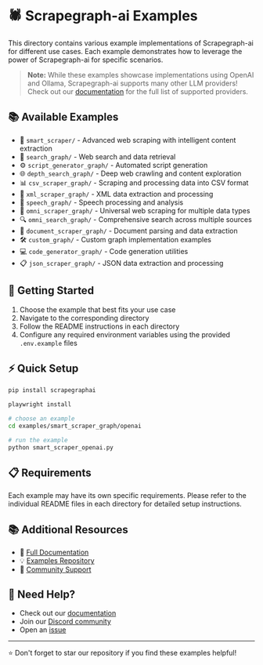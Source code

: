 # 🕷️ Scrapegraph-ai Examples

This directory contains various example implementations of Scrapegraph-ai for different use cases. Each example demonstrates how to leverage the power of Scrapegraph-ai for specific scenarios.

> **Note:** While these examples showcase implementations using OpenAI and Ollama, Scrapegraph-ai supports many other LLM providers! Check out our [documentation](https://docs-oss.scrapegraphai.com/examples) for the full list of supported providers.

## 📚 Available Examples

- 🧠 `smart_scraper/` - Advanced web scraping with intelligent content extraction
- 🔎 `search_graph/` - Web search and data retrieval
- ⚙️ `script_generator_graph/` - Automated script generation
- 🌐 `depth_search_graph/` - Deep web crawling and content exploration
- 📊 `csv_scraper_graph/` - Scraping and processing data into CSV format
- 📑 `xml_scraper_graph/` - XML data extraction and processing
- 🎤 `speech_graph/` - Speech processing and analysis
- 🔄 `omni_scraper_graph/` - Universal web scraping for multiple data types
- 🔍 `omni_search_graph/` - Comprehensive search across multiple sources
- 📄 `document_scraper_graph/` - Document parsing and data extraction
- 🛠️ `custom_graph/` - Custom graph implementation examples
- 💻 `code_generator_graph/` - Code generation utilities
- 📋 `json_scraper_graph/` - JSON data extraction and processing

## 🚀 Getting Started

1. Choose the example that best fits your use case
2. Navigate to the corresponding directory
3. Follow the README instructions in each directory
4. Configure any required environment variables using the provided `.env.example` files

## ⚡ Quick Setup

```bash
pip install scrapegraphai

playwright install

# choose an example
cd examples/smart_scraper_graph/openai

# run the example
python smart_scraper_openai.py
```

## 📋 Requirements

Each example may have its own specific requirements. Please refer to the individual README files in each directory for detailed setup instructions.

## 📚 Additional Resources

- 📖 [Full Documentation](https://docs-oss.scrapegraphai.com/examples)
- 💡 [Examples Repository](https://github.com/ScrapeGraphAI/ScrapegraphLib-Examples)
- 🤝 [Community Support](https://github.com/ScrapeGraphAI/scrapegraph-ai/discussions)

## 🤔 Need Help?

- Check out our [documentation](https://docs-oss.scrapegraphai.com)
- Join our [Discord community](https://discord.gg/scrapegraphai)
- Open an [issue](https://github.com/ScrapeGraphAI/scrapegraph-ai/issues)

---

⭐ Don't forget to star our repository if you find these examples helpful!
